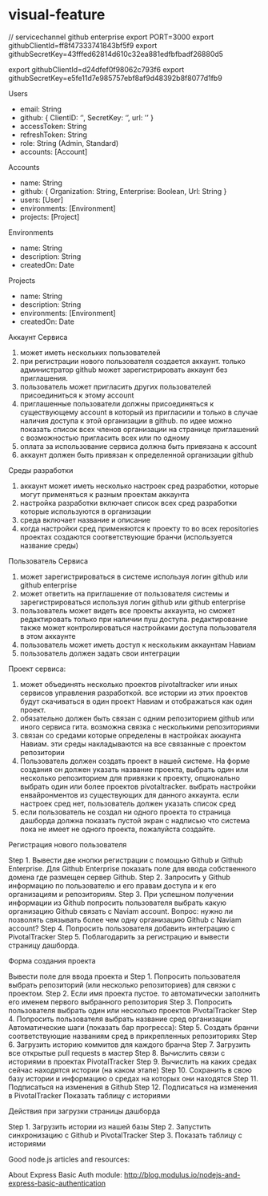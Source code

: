 visual-feature
==============

// servicechannel github enterprise
export PORT=3000
export githubClientId=ff8f47333741843bf5f9
export githubSecretKey=43fffed62814d610c32ea881edfbfbadf26880d5

export githubClientId=d24dfef0f98062c793f6
export githubSecretKey=e5fe11d7e985757ebf8af9d48392b8f8077d1fb9

Users
- email: String
- github: { ClientID: ‘', SecretKey: ‘’, url: '’ }
- accessToken: String
- refreshToken: String
- role: String (Admin, Standard)
- accounts: [Account]

Accounts
- name: String
- github: { Organization: String, Enterprise: Boolean, Url: String }
- users: [User]
- environments: [Environment]
- projects: [Project]

Environments
- name: String
- description: String
- createdOn: Date

Projects
- name: String
- description: String
- environments: [Environment] 
- createdOn: Date

Аккаунт Сервиса
1) может иметь нескольких пользователей 
2) при регистрации нового пользователя создается аккаунт. только администратор github может зарегистрировать аккаунт без приглашения.
3) пользователь может пригласить других пользователей присоединиться к этому account
4) приглашенные пользователи должны присоединяться к существующему account в который из пригласили и только в случае наличия доступа к этой организации в github. по идее можно показать список всех членов организации на странице приглашений с возможностью пригласить всех или по одному
5) оплата за использование сервиса должна быть привязана к account
6) аккаунт должен быть привязан к определенной организации github

Среды разработки
1) аккаунт может иметь несколько настроек сред разработки, которые могут применяться к разным проектам аккаунта
2) настройка разработки включает список всех сред разработки которые используются в организации
3) среда включает название и описание
4) когда настройки сред применяются к проекту то во всех repositories проектах создаются соответствующие бранчи (используется название среды)

Пользователь Сервиса
1) может зарегистрироваться в системе используя логин github или github enterprise
2) может ответить на приглашение от пользователя системы и зарегистрироваться используя логин github или github enterprise
3) пользователь может видеть все проекты аккаунта, но сможет редактировать только при наличии пуш доступа. редактирование также может контролироваться настройками доступа пользователя в этом аккаунте
4) пользователь может иметь доступ к нескольким аккаунтам Навиам
5) пользователь должен задать свои интеграции

Проект сервиса:
1) может объединять несколько проектов pivotaltracker или иных сервисов управления разработкой. все истории из этих проектов будут скачиваться в один проект Навиам и отображаться как один проект.
2) обязательно должен быть связан с одним репозиторием github или иного сервиса гита. возможна связка с несколькими репозиториями
3) связан со средами которые определены в настройках аккаунта Навиам. эти среды накладываются на все связанные с проектом репозитории
4) Пользователь должен создать проект в нашей системе. На форме создания он должен указать название проекта, выбрать один или несколько репозиторием для привязки к проекту, опционально выбрать один или более проектов pivotaltracker. выбрать настройки енвайронментов из существующих для данного аккаунта. если настроек сред нет, пользователь должен указать список сред
5) если пользователь не создал ни одного проекта то страница дашборда должна показать пустой экран с надписью что система пока не имеет не одного проекта, пожалуйста создайте.

Регистрация нового пользователя

Step 1. Вывести две кнопки регистрации с помощью Github и Github Enterprise. Для Github Enterprise показать поле для ввода собственного домена где размещен сервер Github. 
Step 2. Запросить у Github информацию по пользователю и его правам доступа и к его организациям и репозиториям.
Step 3. При успешном получении информации из Github попросить пользователя выбрать какую организацию Github связать с Naviam account. Вопрос: нужно ли позволять связывать более чем одну организацию Github с Naviam account?
Step 4. Попросить пользователя добавить интеграцию с PivotalTracker
Step 5. Поблагодарить за регистрацию и вывести страницу дашборда.

Форма создания проекта

Вывести поле для ввода проекта и
Step 1. Попросить пользователя выбрать репозиторий (или несколько репозиториев) для связки с проектом.
Step 2. Если имя проекта пустое. то автоматически заполнить его именем первого выбранного репозитория
Step 3. Попросить пользователя выбрать один или несколько проектов PivotalTracker
Step 4. Попросить пользователя выбрать название сред организации
Автоматические шаги (показать бар прогресса):
Step 5. Создать бранчи соответствующие названиям сред в прикрепленных репозиториях
Step 6. Загрузить историю коммитов для каждого бранча 
Step 7. Загрузить все открытые pull requests в мастер
Step 8. Вычислить связи с историями в проектах PivotalTracker
Step 9. Вычислить на каких средах сейчас находятся истории (на каком этапе)
Step 10. Сохранить в свою базу истории и информацию о средах на которых они находятся
Step 11. Подписаться на изменения в Github
Step 12. Подписаться на изменения в PivotalTracker
Показать таблицу с историями

Действия при загрузки страницы дашборда

Step 1. Загрузить истории из нашей базы
Step 2. Запустить синхронизацию с Github и PivotalTracker
Step 3. Показать таблицу с историями


Good node.js articles and resources:

About Express Basic Auth module: http://blog.modulus.io/nodejs-and-express-basic-authentication 

